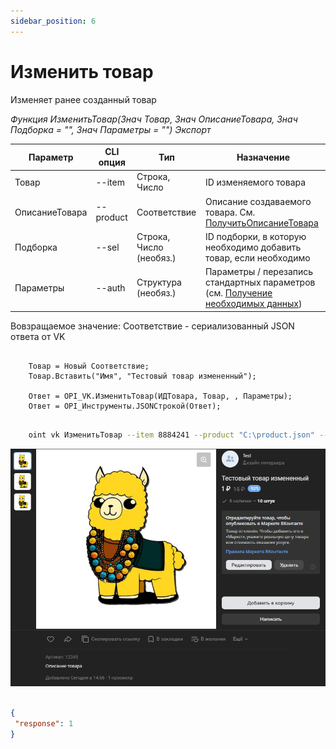 ```yaml
---
sidebar_position: 6
---
```


# Изменить товар
Изменяет ранее созданный товар

*Функция ИзменитьТовар(Знач Товар, Знач ОписаниеТовара, Знач Подборка = "", Знач Параметры = "") Экспорт*

  | Параметр | CLI опция | Тип | Назначение |
  |-|-|-|-|
  | Товар | --item | Строка, Число | ID изменяемого товара |
  | ОписаниеТовара | --product | Соответствие | Описание создаваемого товара. См. [ПолучитьОписаниеТовара](./Poluchit-opisanye-tovara) |
  | Подборка | --sel | Строка, Число (необяз.) | ID подборки, в которую необходимо добавить товар, если необходимо|
  | Параметры | --auth | Структура (необяз.) | Параметры / перезапись стандартных параметров (см. [Получение необходимых данных](../)) |
  
  Вовзращаемое значение: Соответствие - сериализованный JSON ответа от VK

```bsl title="Пример кода"
	
    Товар = Новый Соответствие;
    Товар.Вставить("Имя", "Тестовый товар измененный");
    
    Ответ = OPI_VK.ИзменитьТовар(ИДТовара, Товар, , Параметры);            
    Ответ = OPI_Инструменты.JSONСтрокой(Ответ);

```

```sh title="Пример команд CLI"

    oint vk ИзменитьТовар --item 8884241 --product "C:\product.json" --sel 110 --auth C:\auth.json

```

![Результат](img/2.png)

```json title="Результат"

{
 "response": 1
}

```
